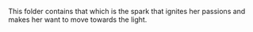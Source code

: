 This folder contains that which is the spark that ignites her passions and makes her want to move towards the light.
